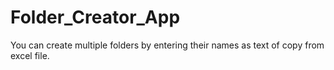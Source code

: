 # Folder_Creator_App
You can create multiple folders by entering their names as text of copy from excel file.

